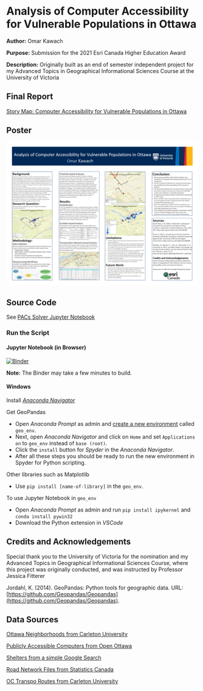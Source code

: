 # Analysis of Computer Accessibility for Vulnerable Populations in Ottawa

**Author:** Omar Kawach

**Purpose:** Submission for the 2021 Esri Canada Higher Education Award

**Description:** Originally built as an end of semester independent project for my Advanced Topics in Geographical Informational Sciences Course at the University of Victoria

## Final Report

[Story Map: Computer Accessibility for Vulnerable Populations in Ottawa](https://storymaps.arcgis.com/stories/1a75bf5973444c4f8ac17684de716673)

## Poster

![](img/poster.png)

## Source Code

See [PACs Solver Jupyter Notebook](https://github.com/omarkawach/computer-access-for-homeless-in-ottawa/blob/main/notebooks/pacs_solver.ipynb)

### Run the Script 

#### Jupyter Notebook (in Browser)

[![Binder](https://mybinder.org/badge_logo.svg)](https://mybinder.org/v2/gh/omarkawach/computer-access-for-homeless-in-ottawa.git/HEAD)

**Note:** The Binder may take a few minutes to build.

#### Windows

Install [*Anaconda Navigator*](https://www.anaconda.com/)

Get GeoPandas

- Open *Anaconda Prompt* as admin and [create a new environment](https://geopandas.readthedocs.io/en/latest/getting_started/install.html#creating-a-new-environment) called ```geo_env```.
- Next, open *Anaconda Navigator* and click on ```Home``` and set ```Applications on``` to ```geo_env``` instead of ```base (root)```. 
- Click the ```install``` button for *Spyder* in the *Anaconda Navigator*. 
- After all these steps you should be ready to run the new environment in Spyder for Python scripting. 

Other libraries such as Matplotlib
- Use ```pip install [name-of-library]``` in the ```geo_env```.

To use Jupyter Notebook in ```geo_env```
- Open *Anaconda Prompt* as admin and run ```pip install ipykernel``` and ```conda install pywin32```
- Download the Python extension in *VSCode*

## Credits and Acknowledgements

Special thank you to the University of Victoria for the nomination and my Advanced Topics in Geographical Informational Sciences Course, where this project was originally conducted, and was instructed by Professor Jessica Fitterer 

Jordahl, K. (2014). GeoPandas: Python tools for geographic data. URL: [https://github.com/Geopandas/Geopandas](https://github.com/Geopandas/Geopandas).

## Data Sources

[Ottawa Neighborhoods from Carleton University](https://library.carleton.ca/find/gis/geospatial-data/ottawa-neighbourhoods)

[Publicly Accessible Computers from Open Ottawa](https://open.ottawa.ca/datasets/publicly-accessible-computers)

[Shelters from a simple Google Search](https://www.google.com/search?q=shelters+ottawa&oq=shelters+ottawa&aqs=chrome..69i57j0j0i22i30l8.3326j0j7&sourceid=chrome&ie=UTF-8) 

[Road Network Files from Statistics Canada](https://www12.statcan.gc.ca/census-recensement/2011/geo/RNF-FRR/index-eng.cfm)

[OC Transpo Routes from Carleton University](https://library.carleton.ca/find/gis/geospatial-data/oc-transpo-transit-routes)